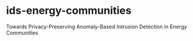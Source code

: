 # ids-energy-communities
Towards Privacy-Preserving Anomaly-Based Intrusion Detection in Energy Communities
